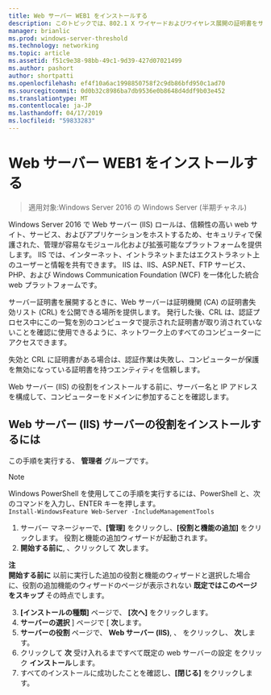 ```yaml
---
title: Web サーバー WEB1 をインストールする
description: このトピックでは、802.1 X ワイヤードおよびワイヤレス展開の証明書をサーバーのデプロイ ガイドの一部
manager: brianlic
ms.prod: windows-server-threshold
ms.technology: networking
ms.topic: article
ms.assetid: f51c9e38-98bb-49c1-9d39-427d07021499
ms.author: pashort
author: shortpatti
ms.openlocfilehash: ef4f10a6ac1998850758f2c9db86bfd950c1ad70
ms.sourcegitcommit: 0d0b32c8986ba7db9536e0b8648d4ddf9b03e452
ms.translationtype: MT
ms.contentlocale: ja-JP
ms.lasthandoff: 04/17/2019
ms.locfileid: "59833283"
---
```

# <a name="install-the-web-server-web1"></a>Web サーバー WEB1 をインストールする

>適用対象:Windows Server 2016 の Windows Server (半期チャネル)

Windows Server 2016 で Web サーバー (IIS) ロールは、信頼性の高い web サイト、サービス、およびアプリケーションをホストするため、セキュリティで保護された、管理が容易なモジュール化および拡張可能なプラットフォームを提供します。 IIS では、インターネット、イントラネットまたはエクストラネット上のユーザーと情報を共有できます。 IIS は、IIS、ASP.NET、FTP サービス、PHP、および Windows Communication Foundation (WCF) を一体化した統合 web プラットフォームです。  

サーバー証明書を展開するときに、Web サーバーは証明機関 (CA) の証明書失効リスト (CRL) を公開できる場所を提供します。 発行した後、CRL は、認証プロセス中にこの一覧を別のコンピュータで提示された証明書が取り消されていないことを確認に使用できるように、ネットワーク上のすべてのコンピューターにアクセスできます。   

失効と CRL に証明書がある場合は、認証作業は失敗し、コンピューターが保護を無効になっている証明書を持つエンティティを信頼します。  

Web サーバー (IIS) の役割をインストールする前に、サーバー名と IP アドレスを構成して、コンピューターをドメインに参加することを確認します。  

## <a name="to-install-the-web-server-iis-server-role"></a>Web サーバー (IIS) サーバーの役割をインストールするには  
この手順を実行する、 **管理者** グループです。  

>[!NOTE]  
>Windows PowerShell を使用してこの手順を実行するには、PowerShell と、次のコマンドを入力し、ENTER キーを押します。  
`Install-WindowsFeature Web-Server -IncludeManagementTools`  

1.  サーバー マネージャーで、**[管理]** をクリックし、**[役割と機能の追加]** をクリックします。 役割と機能の追加ウィザードが起動されます。  
2.  **開始する前に**, 、クリックして **次**します。  

**注**   
**開始する前に** 以前に実行した追加の役割と機能のウィザードと選択した場合に、役割の追加機能のウィザードのページが表示されない **既定ではこのページをスキップ** その時点でします。  

3.  **[インストールの種類]** ページで、 **[次へ]** をクリックします。  
4.  **サーバーの選択** ] ページで [ **次**します。  
5.  **サーバーの役割**  ページで、 **Web サーバー (IIS)**, 、 をクリックし、 **次**します。  
6.  クリックして **次** 受け入れるまですべて既定の web サーバーの設定 をクリック **インストール**します。  
7.  すべてのインストールに成功したことを確認し、**[閉じる]** をクリックします。

